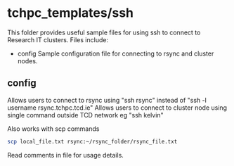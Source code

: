 tchpc_templates/ssh
===

This folder provides useful sample files for using ssh to connect to Research IT clusters. Files include:
 - config
	Sample configuration file for connecting to rsync and cluster nodes.

config
---
Allows users to connect to rsync using "ssh rsync" instead of "ssh -l username rsync.tchpc.tcd.ie"
Allows users to connect to cluster node using single command outside TCD network eg "ssh kelvin"

Also works with scp commands
```bash
scp local_file.txt rsync:~/rsync_folder/rsync_file.txt
```	

Read comments in file for usage details.

